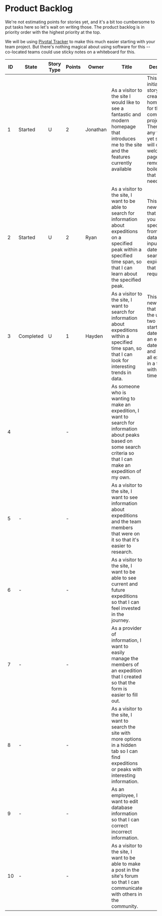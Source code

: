# Product Backlog

We're not estimating points for stories yet, and it's a bit too cumbersome to put tasks here so let's wait on writing those.  The product backlog is in priority order with the highest priority at the top.

We will be using <a href="https://pivotaltracker.com">Pivotal Tracker</a> to make this much easier starting with your team project.  But there's nothing magical about using software for this -- co-located teams could use sticky notes on a whiteboard for this.

<table>
    <thead>
        <tr>
            <th>ID</th> <th>State</th> <th>Story Type</th> <th>Points</th> <th>Owner</th>
            <th>Title</th>
            <th>Description</th>
            <th>Links</th>
        </tr>
    </thead>
    <tbody>
        <tr>
            <td>1</td> <td>Started</td> <td>U</td> <td>2</td> <td>Jonathan</td>
            <td>As a visitor to the site I would like to see a fantastic and modern homepage that introduces me to
the site and the features currently available</td>
            <td>This is the initial setup story and will create a homepage for the coming project.  There aren't any features yet so this will create a welcome page and will remove all boilerplate that isn't needed.</td>
            <td></td>
        </tr>
        <tr>
            <td>2</td> <td>Started</td> <td>U</td> <td>2</td> <td>Ryan</td>
            <td>As a visitor to the site, I want to be able to search for information about expeditions on a specified peak within a specified time span, so that I can learn about the specified peak.</td>
            <td>This will be a new page that will let you choose a specific peak from the database, input two dates, and search for expiditions that fill those requirements.</td>
            <td></td>
        </tr>
        <tr>
            <td>3</td> <td>Completed</td> <td>U</td> <td>1</td> <td>Hayden</td>
            <td>As a visitor to the site, I want to search for information about expeditions within a specified time span, so that I can look for interesting trends in data.</td>
            <td>This will be a new page that will let the user input two things, a starting date/time and an endint date/time, and will show all expiditions in a table within that timeframe.</td>
            <td></td>
        </tr>
        <tr>
            <td>4</td> <td></td> <td></td> <td>-</td> <td></td>
            <td>As someone who is wanting to make an expedition, I want to search for information about peaks based on some search criteria so that I can make an expedition of my own.</td>
            <td></td>
            <td></td>
        </tr>
        <tr>
            <td>5</td> <td>-</td> <td></td> <td>-</td> <td></td>
            <td>As a visitor to the site, I want to see information about expeditions and the team members that were on it so that it's easier to research.</td>
            <td></td>
            <td></td>
        </tr>
        <tr>
            <td>6</td> <td>-</td> <td></td> <td>-</td> <td></td>
            <td>As a visitor to the site, I want to be able to see current and future expeditions so that I can feel invested in the journey.</td>
            <td></td>
            <td></td>
        </tr>
        <tr>
            <td>7</td> <td>-</td> <td></td> <td>-</td> <td></td>
            <td>As a provider of information, I want to easily manage the members of an expedition that I created so that the form is easier to fill out.</td>
            <td></td>
            <td></td>
        </tr>
        <tr>
            <td>8</td> <td>-</td> <td></td> <td>-</td> <td></td>
            <td>As a visitor to the site, I want to search the site with more options in a hidden tab so I can find expeditions or peaks with interesting information.</td>
            <td></td>
            <td></td>
        </tr>
        <tr>
            <td>9</td> <td>-</td> <td></td> <td>-</td> <td></td>
            <td>As an employee, I want to edit database information so that I can correct incorrect information.</td>
            <td></td>
            <td></td>
        </tr>
        <tr>
            <td>10</td> <td>-</td> <td></td> <td>-</td> <td></td>
            <td>As a visitor to the site, I want to be able to make a post in the site's forum so that I can communicate with others in the community.</td>
            <td></td>
            <td></td>
        </tr>
    </tbody>
</table>